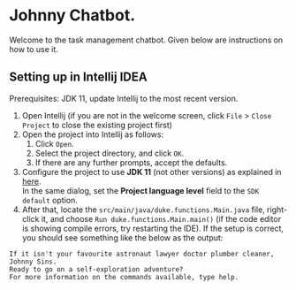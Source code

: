 # Johnny Chatbot. 

Welcome to the task management chatbot. Given below are instructions on how to use it.

## Setting up in Intellij IDEA

Prerequisites: JDK 11, update Intellij to the most recent version.

1. Open Intellij (if you are not in the welcome screen, click `File` > `Close Project` to close the existing project first)
1. Open the project into Intellij as follows:
   1. Click `Open`.
   1. Select the project directory, and click `OK`.
   1. If there are any further prompts, accept the defaults.
1. Configure the project to use **JDK 11** (not other versions) as explained in [here](https://www.jetbrains.com/help/idea/sdk.html#set-up-jdk).<br>
   In the same dialog, set the **Project language level** field to the `SDK default` option.
3. After that, locate the `src/main/java/duke.functions.Main.java` file, right-click it, and choose `Run duke.functions.Main.main()` (if the code editor is showing compile errors, try restarting the IDE). If the setup is correct, you should see something like the below as the output:
```
If it isn't your favourite astronaut lawyer doctor plumber cleaner, Johnny Sins.
Ready to go on a self-exploration adventure?
For more information on the commands available, type help.
```
